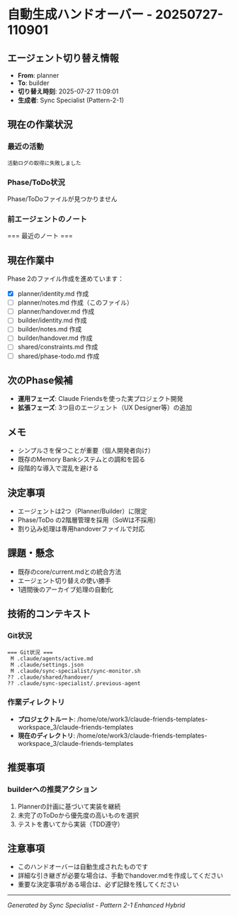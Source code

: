 # 自動生成ハンドオーバー - 20250727-110901

## エージェント切り替え情報
- **From**: planner
- **To**: builder
- **切り替え時刻**: 2025-07-27 11:09:01
- **生成者**: Sync Specialist (Pattern-2-1)

## 現在の作業状況

### 最近の活動
```
活動ログの取得に失敗しました
```

### Phase/ToDo状況
Phase/ToDoファイルが見つかりません

### 前エージェントのノート
=== 最近のノート ===

## 現在作業中
Phase 2のファイル作成を進めています：
- [x] planner/identity.md 作成
- [ ] planner/notes.md 作成（このファイル）
- [ ] planner/handover.md 作成
- [ ] builder/identity.md 作成
- [ ] builder/notes.md 作成
- [ ] builder/handover.md 作成
- [ ] shared/constraints.md 作成
- [ ] shared/phase-todo.md 作成

## 次のPhase候補
- **運用フェーズ**: Claude Friendsを使った実プロジェクト開発
- **拡張フェーズ**: 3つ目のエージェント（UX Designer等）の追加

## メモ
- シンプルさを保つことが重要（個人開発者向け）
- 既存のMemory Bankシステムとの調和を図る
- 段階的な導入で混乱を避ける

## 決定事項
- エージェントは2つ（Planner/Builder）に限定
- Phase/ToDo の2階層管理を採用（SoWは不採用）
- 割り込み処理は専用handoverファイルで対応

## 課題・懸念
- 既存のcore/current.mdとの統合方法
- エージェント切り替えの使い勝手
- 1週間後のアーカイブ処理の自動化

## 技術的コンテキスト

### Git状況
```
=== Git状況 ===
 M .claude/agents/active.md
 M .claude/settings.json
 M .claude/sync-specialist/sync-monitor.sh
?? .claude/shared/handover/
?? .claude/sync-specialist/.previous-agent
```

### 作業ディレクトリ
- **プロジェクトルート**: /home/ote/work3/claude-friends-templates-workspace_3/claude-friends-templates
- **現在のディレクトリ**: /home/ote/work3/claude-friends-templates-workspace_3/claude-friends-templates

## 推奨事項

### builderへの推奨アクション
1. Plannerの計画に基づいて実装を継続
2. 未完了のToDoから優先度の高いものを選択
3. テストを書いてから実装（TDD遵守）

## 注意事項
- このハンドオーバーは自動生成されたものです
- 詳細な引き継ぎが必要な場合は、手動でhandover.mdを作成してください
- 重要な決定事項がある場合は、必ず記録を残してください

---
*Generated by Sync Specialist - Pattern 2-1 Enhanced Hybrid*
